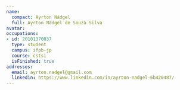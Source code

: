 ```yaml
---
name:
  compact: Ayrton Nádgel
  full: Ayrton Nádgel de Souza Silva
avatar:
occupations:
- id: 20101370037
  type: student
  campus: ifpb-jp
  course: cstsi
  isFinished: true
addresses:
  email: ayrton.nadgel@gmail.com
  linkedin: https://www.linkedin.com/in/ayrton-nadgel-6b420487/
---
```

